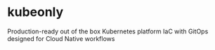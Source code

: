 # kubeonly
Production-ready out of the box Kubernetes platform IaC with GitOps designed for Cloud Native workflows
